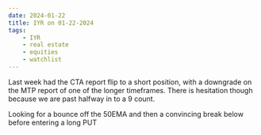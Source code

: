```yaml
---
date: 2024-01-22
title: IYR on 01-22-2024
tags: 
    - IYR
    - real estate
    - equities
    - watchlist
---
```

<div class="post">
<snapshot-grid 
    :reports="['2024/01/17/CTA/IYR', '2024/01/18/CTA/IYR', '2024/01/19/CTA/IYR', '2024/01/22/CTA/IYR', '2024/01/22/MTP/IYR']"
    chart="2024/01/22/Chart/IYR"
/>
<p>
Last week had the CTA report flip to a short position,
with a downgrade on the MTP report of one of the longer timeframes.
There is hesitation though because we are past halfway in to a 9 count.  
</p>
<p>
Looking for a bounce off the 50EMA and then a convincing break below before entering a long PUT
</p>
</div>